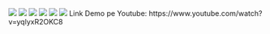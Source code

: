 <img src = 'https://github.com/GeorgePopescu318/TSS-Project/blob/main/README/milestone_3_tss_page-0001.jpg'>
<img src = 'https://github.com/GeorgePopescu318/TSS-Project/blob/main/README/milestone_3_tss_page-0002.jpg'>
<img src = 'https://github.com/GeorgePopescu318/TSS-Project/blob/main/README/milestone_3_tss_page-0003.jpg'>
<img src = 'https://github.com/GeorgePopescu318/TSS-Project/blob/main/README/milestone_3_tss_page-0004.jpg'>
<img src = 'https://github.com/GeorgePopescu318/TSS-Project/blob/main/README/milestone_3_tss_page-0005.jpg'>
<img src = 'https://github.com/GeorgePopescu318/TSS-Project/blob/main/README/milestone_3_tss_page-0006.jpg'>
Link Demo pe Youtube: https://www.youtube.com/watch?v=yqlyxR2OKC8
